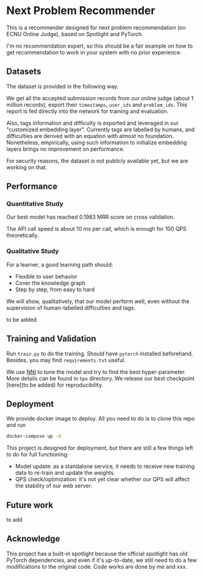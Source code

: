 # Next Problem Recommender

This is a recommender designed for next problem recommendation (on ECNU Online Judge),
based on Spotlight and PyTorch.

I'm no recommendation expert, so this should be a
fair example on how to get recommendation to work in your system with no prior experience.

## Datasets

The dataset is provided in the following way.

We get all the accepted submission records from our online judge (about 1 million records),
export their `timestamps`, `user_ids` and `problem_ids`. This report is fed directly into the 
network for training and evaluation.

Also, tags information and difficulty is exported and leveraged in our "customized embedding layer".
Currently tags are labelled by humans, and difficulties are derived with an equation with almost
no foundation. Nonetheless, empirically, using such information to initialize embedding layers brings no improvement
on performance.

For security reasons, the dataset is not publicly available yet, but we
are working on that.

## Performance

### Quantitative Study

Our best model has reached 0.1983 MRR score on cross validation.

The API call speed is about 10 ms per call, which is enough for 100 QPS theoretically.

### Qualitative Study

For a learner, a good learning path should:

* Flexible to user behavior
* Cover the knowledge graph
* Step by step, from easy to hard

We will show, qualitatively, that our model perform well, even without the supervision of human-labelled difficulties and tags.

to be added


## Training and Validation

Run `train.py` to do the training. Should have `pytorch` installed beforehand. Besides, you may find `requirements.txt` useful.

We use [NNI](https://github.com/microsoft/nni) to tune the model and try to find the best hyper-parameter.
More details can be found in `hpo` directory. We release our best checkpoint [here](to be added) for reproducibility.

## Deployment

We provide docker image to deploy. All you need to do is to clone this repo and run

```bash
docker-compose up -d
```

This project is designed for deployment, but there are still a few things left to do for full functioning:

* Model update: as a standalone service, it needs to receive new training data to re-train and update the weights.
* QPS check/optimization: it's not yet clear whether our QPS will affect the stability of our web server.

## Future work

to add

## Acknowledge

This project has a built-in spotlight because the official spotlight has old PyTorch dependencies, and even if it's
up-to-date, we still need to do a few modifications to the original code. Code works are done by me and xxx.